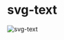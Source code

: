 # svg-text

![svg-text](https://user-images.githubusercontent.com/112775431/190187094-7d8e573e-1307-4955-af37-5df00c0dabfe.gif)
